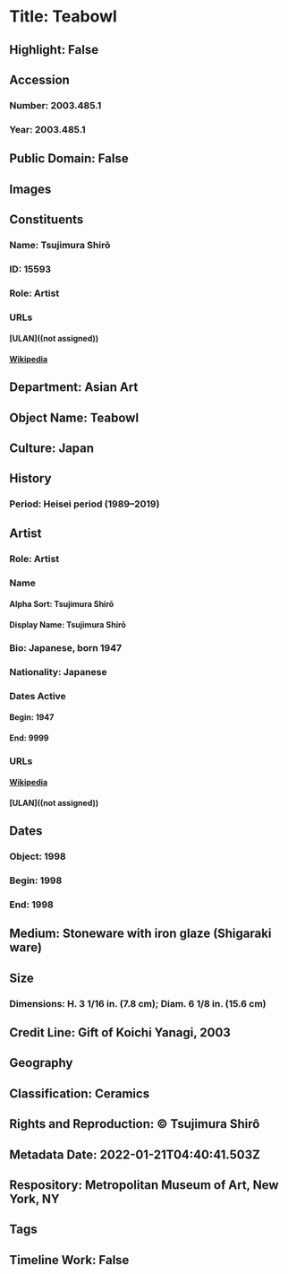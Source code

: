 # Title: Teabowl
## Highlight: False
## Accession
### Number: 2003.485.1
### Year: 2003.485.1
## Public Domain: False
## Images
## Constituents
### Name: Tsujimura Shirō
### ID: 15593
### Role: Artist
### URLs
#### [ULAN]((not assigned))
#### [Wikipedia](https://www.wikidata.org/wiki/Q43137187)
## Department: Asian Art
## Object Name: Teabowl
## Culture: Japan
## History
### Period: Heisei period (1989–2019)
## Artist
### Role: Artist
### Name
#### Alpha Sort: Tsujimura Shirō
#### Display Name: Tsujimura Shirō
### Bio: Japanese, born 1947
### Nationality: Japanese
### Dates Active
#### Begin: 1947
#### End: 9999
### URLs
#### [Wikipedia](https://www.wikidata.org/wiki/Q43137187)
#### [ULAN]((not assigned))
## Dates
### Object: 1998
### Begin: 1998
### End: 1998
## Medium: Stoneware with iron glaze (Shigaraki ware)
## Size
### Dimensions: H. 3 1/16 in. (7.8 cm); Diam. 6 1/8 in. (15.6 cm)
## Credit Line: Gift of Koichi Yanagi, 2003
## Geography
## Classification: Ceramics
## Rights and Reproduction: © Tsujimura Shirô
## Metadata Date: 2022-01-21T04:40:41.503Z
## Respository: Metropolitan Museum of Art, New York, NY
## Tags
## Timeline Work: False